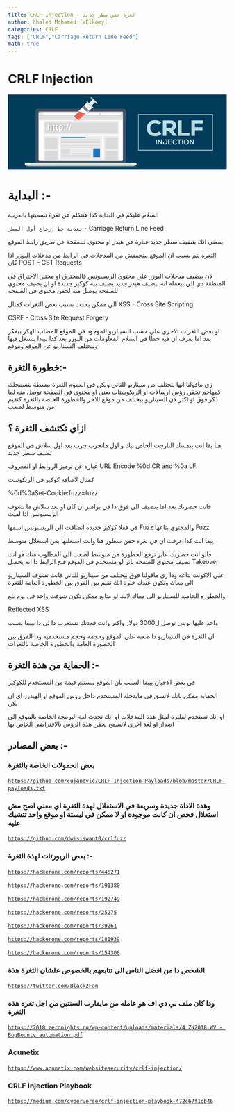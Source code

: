 ```yaml
---
title: CRLF Injection - ثغرة حقن سطر جديد
author: Khaled Mohamed [xElkomy]
categories: CRLF
tags: ["CRLF","Carriage Return Line Feed"]
math: true
---
```


# CRLF Injection

![CRLF](/assets/img/crlf-injection.jpg)

# البداية :-

السلام عليكم في البداية كدا هنتكلم عن ثغرة تسميتها بالعربية

`تغذية خط إرجاع أول السطر` - Carriage Return Line Feed

بمعني انك بتضيف سطر جديد عبارة عن هيدر او محتوي للصفحة عن طريق رابط الموقع 

الثغرة بتم بسبب ان الموقع بيتحققش من المدخلات في الرابط من مدخلات اليوزر اذا كان 
POST - GET Requests

لان بيضيف مدخلات اليوزر علي محتوي الريسبونس فالمخترق او مختبر الاختراق في المنطقة دي الي بيعمله انه بيضيف هيدر جديد يضيف بيه كوكيز جديدة او ان يضيف محتوي للصفحة يوصل منه لحقن محتوي في الصفحة

الي ممكن يحدث بسبب بعض الثغرات كمثال
XSS - Cross Site Scripting

CSRF - Cross Site Request Forgery

او بعض الثغرات الاخري علي حسب السيناريو الموجود في الموقع المصاب الهكر بيفكر بعد اما يعرف ان فيه خطا في استلام المعلومات من اليوزر بعد كدا بيبدا يستغل فيها وبيختلف السيناريو عن الموقع وموقع

## خطورة الثغرة:-

زي ماقولنا انها بتختلف من سيناريو للتاني ولكن في العموم الثغرة ببسطة بتسمحلك كمهاجم تحقن رؤس ارسالات او الريكوستات يعني او محتوي في الصفحة توصل منه لما ذكر فوق او اكثر لان السيناريو بيختلف من موقع للاخر والخطورة الخاصة بالثغرة كتقيم من متوسط لصعب

## ازاي تكتشف الثغرة ؟

هنا بقا انت بتمسك التارجت الخاص بيك و اول ماتجرب جرب بعد اول سلاش في الموقع تضيف سطر جديد

عبارة عن ترميز الروابط او المعروف  URL Encode %0d CR and %0a LF. 

كمثال لاضافة كوكيز في الريكوست 

%0d%0aSet-Cookie:fuzz=fuzz

فانت حضرتك بعد اما بتضيف الي فوق دا في برامتر ان كان او بعد سلاش ما تشوف الريسبونس اذا لقيت 

في فعلا كوكيز جديدة انضافت الي الريسبونس اسمها Fuzz والمحتوي بتاعها Fuzz

يبقا انت كدا عرفت ان في ثغرة حقن سطور هنا وانت استغلتها بس استغلال متوسط 

فالو انت حضرتك عايز ترفع الخطورة من متوسط لصعب الي المطلوب منك هو انك تضيف محتوي للصفحة ياثر لو مستخدم في الموقع فتح الرابط دا انه يحصل Takeover 

علي الاكونت بتاعه ودا زي ماقولنا فوق بيختلف من سيناريو للتاني فانت تشوف السيناريو الي معاك 
وتكون عندك خبرة انك تقيم بين الفرق بين الخطورة العامة للثغرة

والخطورة الخاصة للسيناريو الي معاك لانك لو متابع ممكن تكون شوفت واحد في يوم بلغ

Reflected XSS 

واخذ عليها بونتي توصل ل3000 دولار واكتر وانت قعدتك تستغرب دا لي دا بيبقا بسبب

ان الثغرة في السيناريو دا صعبة علي الموقع وحجمه وحجم مستخدميه ودا الفرق بين الخطورة العامة والخطورة الخاصة بالثغرات

## الحماية من هذة الثغرة :-

في بعض الاحيان بيبقا السبب بان الموقع بيستلم قيمة من المستخدم للكوكيز

الحماية ممكن بانك لاتسق في مايدخله المستخدم داخل رؤس الموقع او الهيدرز اي ان يكن 

او انك تستخدم لفلترة لمثل هذة المدخلات او انك تحدث لغة البرمجة الخاصة بالموقع الي اصدار او لغة اخري لاتسمح بحقن هذة الرؤس بالافتراضي الخاص بها

## بعض المصادر :-

### بعض الحمولات الخاصة بالثغرة

[`https://github.com/cujanovic/CRLF-Injection-Payloads/blob/master/CRLF-payloads.txt`](https://github.com/cujanovic/CRLF-Injection-Payloads/blob/master/CRLF-payloads.txt)

### وهذة الاداة جديدة وسريعة في الاستغلال لهذة الثغرة اي معني اصح مش استغلال فحص ان كانت موجودة او لا ممكن في ليستة او موقع واحد تتشيك عليه

[`https://github.com/dwisiswant0/crlfuzz`](https://github.com/dwisiswant0/crlfuzz)

### بعض الريورتات لهذة الثغرة :-

[`https://hackerone.com/reports/446271`](https://hackerone.com/reports/446271)

[`https://hackerone.com/reports/191380`](https://hackerone.com/reports/191380)

[`https://hackerone.com/reports/192749`](https://hackerone.com/reports/192749)

[`https://hackerone.com/reports/25275`](https://hackerone.com/reports/25275)

[`https://hackerone.com/reports/39261`](https://hackerone.com/reports/39261)

[`https://hackerone.com/reports/181939`](https://hackerone.com/reports/181939)

[`https://hackerone.com/reports/154306`](https://hackerone.com/reports/154306)

### الشخص دا من افضل الناس الي تتابعهم بالخصوص علشان الثغرة هذة

[`https://twitter.com/Black2Fan`](https://twitter.com/Black2Fan)

### ودا كان ملف بي دي اف هو عامله من مايقارب السنتين من اجل ثغرة هذة الثغرة

[`https://2018.zeronights.ru/wp-content/uploads/materials/4 ZN2018 WV - BugBounty automation.pdf`](https://2018.zeronights.ru/wp-content/uploads/materials/4%20ZN2018%20WV%20-%20BugBounty%20automation.pdf)

### Acunetix

[`https://www.acunetix.com/websitesecurity/crlf-injection/`](https://www.acunetix.com/websitesecurity/crlf-injection/)

### CRLF Injection Playbook

[`https://medium.com/cyberverse/crlf-injection-playbook-472c67f1cb46`](https://medium.com/cyberverse/crlf-injection-playbook-472c67f1cb46)
